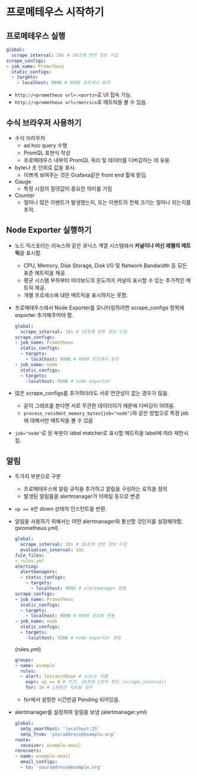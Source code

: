 # 프로메테우스 시작하기

## 프로메테우스 실행

```yaml 
global:
  scrape_interval: 10s # 10초에 한번 정보 수집
scrape_configs:
- job_name: Prometheus
  static_configs:
  - targets:
    - localhost: 9090 # 9090 포트에서 동작
```

* `http://<prometheus url>:<ports>`로 UI 접속 가능.
* `http://<prometheus url>/metrics`로 메트릭들 볼 수 있음.

## 수식 브라우저 사용하기

* 수식 브라우저
  * ad hoc query 수행
  * PromQL 표현식 작성
  * 프로메테우스 내부의 PromQL 쿼리 및 데이터를 디버깅하는 데 유용.
* byte나 초 단위로 값을 표시.
  * 이쁘게 보여주는 것은 Grafana같은 front end 툴에 맡김.
* Gauge
  * 특정 시점의 절댓값이 중요한 의미를 가짐
* Counter
  * 얼마나 많은 이벤트가 발생했는지, 또는 이벤트의 전체 크기는 얼마나 되는지를 추적.

## Node Exporter 실행하기

* 노드 익스포터는 리눅스와 같은 유닉스 계열 시스템에서 **커널이나 머신 레벨의 메트릭**을 표시함.

  * CPU, Memory, Disk Storage, Disk I/O 및 Network Bandwidth 등 모든 표준 메트릭을 제공.
  * 평균 시스템 부하부터 마더보드의 온도까지 커널이 표시할 수 있는 추가적인 메트릭 제공.
  * 개별 프로세스에 대한 메트릭을 표시하지는 못함.

* 프로메테우스에서 Node Exporter를 모니터링하려면 scrape_configs 항목에 exporter 추가해주어야 함.

  ```yaml
  global:
    scrape_interval: 10s # 10초에 한번 정보 수집
  scrape_configs:
  - job_name: Prometheus
    static_configs:
    - targets:
      - localhost: 9090 # 9090 포트에서 동작
  - job_name: node
    static_configs:
    - targets:
      -localhost: 9100 # node exporter
  ```

* 많은 scrape_configs를 추가하더라도 서로 연관성이 없는 경우가 많음.

  * 같이 그래프를 본다면 서로 무관한 데이터이기 때문에 디버깅이 어려움.
  * `process_resident_memory_bytes{job="node"}`와 같은 방법으로 특정 job에 대해서만 메트릭을 볼 수 있음

* `job="node"`로 된 부분이 label matcher로 표시할 메트릭을 label에 따라 제한시킴.

## 알림

* 두가지 부분으로 구분

  * 프로메테우스에 알림 규칙을 추가하고 알림을 구성하는 로직을 정의
  * 발생된 알림들을 alertmanager가 이메일 등으로 변경

* `up == 0`은 down 상태의 인스턴트들 반환.

* 알림을 사용하기 위해서는 어떤 alertmanager와 통신할 것인지를 설정해야함.
  (prometheus.yml)

  ```yaml
  global:
    scrape_interval: 10s # 10초에 한번 정보 수집
    evaluation_interval: 10s
  fule_files:
  - rules.yml
  alerting:
    alertmanagers:
    - static_configs:
      - targets:
        - localhost: 9093 # alertmanager 연동
  scrape_configs:
  - job_name: Prometheus
    static_configs:
    - targets:
      - localhost: 9090 # 9090 포트와 연동
  - job_name: node
    static_configs:
    - targets:
      -localhost: 9100 # node exporter 연동
  ```

   (rules.yml)

  ```yaml
  groups:
  - name: example
    rules:
    - alert: InstanceDown # alert 이름
      expr: up == 0 # 조건, 10초에 1번씩 확인 (scrape_interval)
      for: 1m # 1분동안 지속될 경우
  ```

  * for에서 설정한 시간만큼 Pending 되어있음.

* alertmanager를 설정하여 알림을 보냄
  (alertmanager.yml)

  ```yaml
  global:
    smtp_smarthost: 'localhost:25'
    smtp_from: 'youraddress@example.org'
  route:
    receiver: example-email
  receivers:
  - name: example-email
    email_configs:
    - to: 'youraddress@example.org'
  ```

  